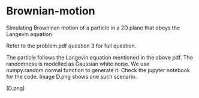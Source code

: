 # Brownian-motion
Simulating Browninan motion of a particle in a 2D plane that obeys the Langevin equation


Refer to the problem.pdf question 3 for full question.

The  particle follows the Langevin equation mentioned in the above pdf. The randomness is modelled as Gaussian white noise. We use numpy.random.normal function to generate it.
Check the jupyter notebook for the code.
Image D.png shows one such scenario.

(D.png)
